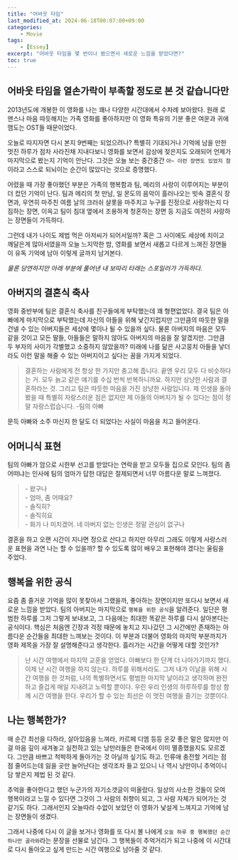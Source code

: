 ```yaml
---
title: "어바웃 타임"
last_modified_at: 2024-06-18T00:07:00+09:00
categories:
    - Movie
tags:
    - [Essey]
excerpt: "어바웃 타임을 몇 번이나 봤으면서 새로운 느낌을 받았다면?"
toc: true
---
```


## 어바웃 타임을 열손가락이 부족할 정도로 본 것 같습니다만

2013년도에 개봉한 이 영화를 나는 꽤나 다양한 시간대에서 수차례 보아왔다. 원래 로맨스나 마음 따듯해지는 가족 영화를 좋아하지만 이 영화 특유의 기분 좋은 여운과 귀에 맴도는 OST들 때문이었다.

오늘로 따지자면 다시 본지 9번째는 되었으려나? 특별히 기대되거나 기억에 남을 만한 멋진 하루가 점차 사라진채 지내다보니 영화를 보면서 감상에 젖은지도 오래되어 언제가 마지막으로 봤는지 기억이 안난다. 그것은 오늘 보는 중간중간 `아~ 이런 장면도 있었지 참` 이라고 스스로 되뇌이는 순간이 많았다는 것으로 증명했다.

어렸을 때 가장 좋아했던 부분은 가족의 행복함과 팀, 메리의 사랑이 이루어지는 부분이 더 컸던 기억이 난다. 팀과 메리의 첫 만남, 일 몬도의 음악이 흘러나오는 빗속 결혼식 장면과, 우연히 마주친 여름 날의 크러쉬 샬롯을 마주치고 누구를 진정으로 사랑하는지 다짐하는 장면, 이윽고 팀이 침대 옆에서 조용하게 청혼하는 장면 등 지금도 여전히 사랑하는 장면들이 가득하다.

그런데 내가 나이도 제법 먹은 아저씨가 되어서일까? 혹은 그 사이에도 세상에 치이고 깨달은게 많아서였을까 오늘 느지막한 밤, 영화를 보면서 새롭고 다르게 느껴진 장면들이 유독 기억에 남아 이렇게 글까지 남겨본다.

*물론 당연하지만 아래 부분에 풀어낸 내 보따리 타래는 스포일러가 가득하다.*

## 아버지의 결혼식 축사

영화 중반부에 팀은 결혼식 축사를 친구들에게 부탁했는데 꽤 형편없었다. 결국 팀은 아빠에게 마지막으로 부탁했는데 자신의 아들을 위해 낯간지럽지만 그만큼의 따듯한 말을 건넬 수 있는 아버지들은 세상에 몇이나 될 수 있을까 싶다. 물론 아버지의 마음은 모두 같을 것이고 모든 딸들, 아들들은 말하지 않아도 아버지의 마음을 잘 알겠지만. 그만큼 두 부자의 사이가 각별했고 소중하지 않았을까? 미래에 나를 닮은 사고뭉치 아들을 낳더라도 이런 말을 해줄 수 있는 아버지이고 싶다는 꿈을 가지게 되었다.

> 결혼하는 사람에게 전 항상 한 가지만 충고해 줍니다. 끝엔 우리 모두 다 비슷하다는 거. 모두 늙고 같은 얘기를 수십 번씩 반복하니까요. 하지만 상냥한 사람과 결혼하라는 것. 그리고 팀은 따듯한 마음을 가진 상냥한 사람입니다. 제 인생을 돌아봤을 때 특별히 자랑스러운 점은 없지만 제 아들의 아버지가 될 수 있다는 점이 정말 자랑스럽습니다. -팀의 아빠

문득 아빠와 소주 마신지 한 달도 더 되었다는 사실이 마음을 치고 들어온다.

## 어머니식 표현

팀의 아빠가 암으로 시한부 선고를 받았다는 연락을 받고 모두들 집으로 모인다. 팀의 좀 어떠냐는 인사에 팀의 엄마가 답한 대답은 절제되면서 너무 아름다운 말로 느껴졌다.

> \- 왔구나<br/>
\- 엄마, 좀 어때요?<br/>
\- 솔직히?<br/>
\- 솔직히요<br/>
\- 화가 나 미치겠어. 네 아버지 없는 인생은 정말 관심이 없구나

결혼을 하고 오랜 시간이 지나면 정으로 산다고 하지만 아무리 그래도 이렇게 사랑스러운 표현을 과연 나는 할 수 있을까? 할 수 있도록 많이 배우고 표현해야 겠다는 울림을 주었다.

## 행복을 위한 공식

요즘 좀 즐거운 기억을 많이 못찾아서 그랬을까, 좋아하는 장면이지만 또다시 보면서 새로운 느낌을 받았다. 팀의 아버지는 마지막으로 `행복을 위한 공식`을 알려준다. 일단은 평범한 하루를 그저 그렇게 보내보고, 그 다음에는 최대한 똑같은 하루를 다시 살아본다는 공식이다. 핵심은 처음엔 긴장과 걱정 때문에 놓치고 지나갔던 그 시간에만 존재하는 아름다운 순간들을 최대한 느껴보는 것이다. 이 부분과 더불어 영화의 마지막 부분까지가 영화 제목을 가장 잘 설명해준다고 생각한다. 흘러가는 시간을 어떻게 대할 것인가?

> 난 시간 여행에서 마지막 교훈을 얻었다. 아빠보다 한 단계 더 나아가기까지 했다. 이제 난 시간 여행을 하지 않는다. 하루를 위해서라도. 그저 내가 이날을 위해 시간 여행을 한 것처럼, 나의 특별하면서도 평범한 마지막 날이라고 생각하며 완전하고 즐겁게 매일 지내려고 노력할 뿐이다. 우린 우리 인생의 하루하루를 항상 함께 시간 여행을 한다. 우리가 할 수 있는 최선은 이 멋진 여행을 즐기는 것뿐이다.

## 나는 행복한가?

매 순간 최선을 다하라, 살아있음을 느껴라, 카르페 디엠 등등 온갖 좋은 말은 많지만 이걸 마음 깊이 새겨놓고 실천하고 있는 낭만러들은 한국에서 이미 멸종했을지도 모르겠다. 그만큼 바쁘고 척박하게 돌아가는 것 아닐까 싶기도 하고. 인류애 충전할 거리는 점점 줄어드는데 잃을 곳만 늘어난다는 생각조차 들고 있으니 나 역시 낭만이니 추억이니 담 쌓은지 제법 된 것 같다.

추억을 좋아한다고 했던 누군가의 자기소갯글이 떠올랐다. 일상의 사소한 것들이 모여 행복이라고 느낄 수 있다면 그것이 그 사람의 취향이 되고, 그 사람 자체가 되어가는 것 같기도 하다. 그래서인지 오늘따라 수없이 보았던 이 영화가 낯설게 느껴지고 기억에 남는 장면들이 생겼다.

그래서 나중에 다시 이 글을 보거나 영화를 또 다시 볼 나에게 `오늘 하루 중 행복했던 순간 하나만 골라와`라는 문장을 선물로 남긴다. 그 행복들이 추억거리가 되고 나중에 이 시간대로 다시 돌아오고 싶게 만드는 시간 여행으로 남아줄 것 같다.
